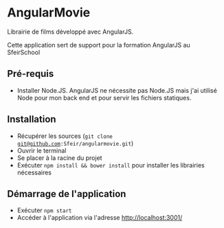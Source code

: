 AngularMovie
============

Librairie de films développé avec AngularJS. 

Cette application sert de support pour la formation AngularJS au SfeirSchool

## Pré-requis
* Installer Node.JS. AngularJS ne nécessite pas Node.JS mais j'ai utilisé Node pour mon back end et pour servir les fichiers statiques.

## Installation
* Récupérer les sources (<code>git clone git@github.com:Sfeir/angularmovie.git</code>)
* Ouvrir le terminal
* Se placer à la racine du projet
* Exécuter <code>npm install && bower install</code> pour installer les librairies nécessaires

## Démarrage de l'application
* Exécuter <code>npm start</code>
* Accéder à l'application via l'adresse [http://localhost:3001/](http://localhost:3001/)
